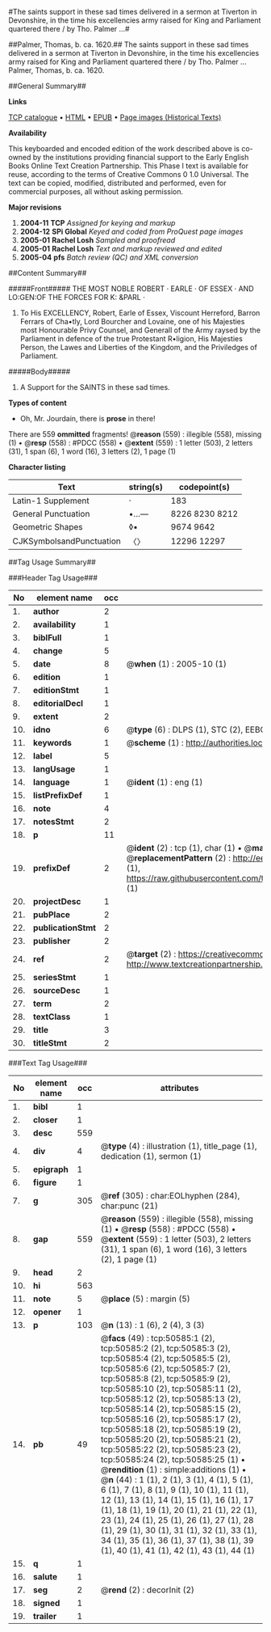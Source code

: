 #The saints support in these sad times delivered in a sermon at Tiverton in Devonshire, in the time his excellencies army raised for King and Parliament quartered there / by Tho. Palmer ...#

##Palmer, Thomas, b. ca. 1620.##
The saints support in these sad times delivered in a sermon at Tiverton in Devonshire, in the time his excellencies army raised for King and Parliament quartered there / by Tho. Palmer ...
Palmer, Thomas, b. ca. 1620.

##General Summary##

**Links**

[TCP catalogue](http://www.ota.ox.ac.uk/tcp/)  • 
[HTML](http://tei.it.ox.ac.uk/tcp/Texts-HTML/free/A70/A70828.html)  • 
[EPUB](http://tei.it.ox.ac.uk/tcp/Texts-EPUB/free/A70/A70828.epub) • 
[Page images (Historical Texts)](https://data.historicaltexts.jisc.ac.uk/view?pubId=eebo-11901361e&pageId=eebo-11901361e-50585-1)

**Availability**

This keyboarded and encoded edition of the
	       work described above is co-owned by the institutions
	       providing financial support to the Early English Books
	       Online Text Creation Partnership. This Phase I text is
	       available for reuse, according to the terms of Creative
	       Commons 0 1.0 Universal. The text can be copied,
	       modified, distributed and performed, even for
	       commercial purposes, all without asking permission.

**Major revisions**

1. __2004-11__ __TCP__ *Assigned for keying and markup*
1. __2004-12__ __SPi Global__ *Keyed and coded from ProQuest page images*
1. __2005-01__ __Rachel Losh__ *Sampled and proofread*
1. __2005-01__ __Rachel Losh__ *Text and markup reviewed and edited*
1. __2005-04__ __pfs__ *Batch review (QC) and XML conversion*

##Content Summary##

#####Front#####
 THE MOST NOBLE ROBERT · EARLE · OF ESSEX · AND LO:GEN:OF THE FORCES FOR K: &PARL ·
1. To His EXCELLENCY, Robert, Earle of Essex, Viscount Herreford, Barron Ferrars of Cha•tly, Lord Bourcher and Lovaine, one of his Majesties most Honourable Privy Counsel, and Generall of the Army raysed by the Parliament in defence of the true Protestant R•ligion, His Majesties Person, the Lawes and Liberties of the Kingdom, and the Priviledges of Parliament.

#####Body#####

1. A Support for the SAINTS in these sad times.

**Types of content**

  * Oh, Mr. Jourdain, there is **prose** in there!

There are 559 **ommitted** fragments! 
 @__reason__ (559) : illegible (558), missing (1)  •  @__resp__ (558) : #PDCC (558)  •  @__extent__ (559) : 1 letter (503), 2 letters (31), 1 span (6), 1 word (16), 3 letters (2), 1 page (1)

**Character listing**


|Text|string(s)|codepoint(s)|
|---|---|---|
|Latin-1 Supplement|·|183|
|General Punctuation|•…—|8226 8230 8212|
|Geometric Shapes|◊▪|9674 9642|
|CJKSymbolsandPunctuation|〈〉|12296 12297|

##Tag Usage Summary##

###Header Tag Usage###

|No|element name|occ|attributes|
|---|---|---|---|
|1.|__author__|2||
|2.|__availability__|1||
|3.|__biblFull__|1||
|4.|__change__|5||
|5.|__date__|8| @__when__ (1) : 2005-10 (1)|
|6.|__edition__|1||
|7.|__editionStmt__|1||
|8.|__editorialDecl__|1||
|9.|__extent__|2||
|10.|__idno__|6| @__type__ (6) : DLPS (1), STC (2), EEBO-CITATION (1), OCLC (1), VID (1)|
|11.|__keywords__|1| @__scheme__ (1) : http://authorities.loc.gov/ (1)|
|12.|__label__|5||
|13.|__langUsage__|1||
|14.|__language__|1| @__ident__ (1) : eng (1)|
|15.|__listPrefixDef__|1||
|16.|__note__|4||
|17.|__notesStmt__|2||
|18.|__p__|11||
|19.|__prefixDef__|2| @__ident__ (2) : tcp (1), char (1)  •  @__matchPattern__ (2) : ([0-9\-]+):([0-9IVX]+) (1), (.+) (1)  •  @__replacementPattern__ (2) : http://eebo.chadwyck.com/downloadtiff?vid=$1&page=$2 (1), https://raw.githubusercontent.com/textcreationpartnership/Texts/master/tcpchars.xml#$1 (1)|
|20.|__projectDesc__|1||
|21.|__pubPlace__|2||
|22.|__publicationStmt__|2||
|23.|__publisher__|2||
|24.|__ref__|2| @__target__ (2) : https://creativecommons.org/publicdomain/zero/1.0/ (1), http://www.textcreationpartnership.org/docs/. (1)|
|25.|__seriesStmt__|1||
|26.|__sourceDesc__|1||
|27.|__term__|2||
|28.|__textClass__|1||
|29.|__title__|3||
|30.|__titleStmt__|2||


###Text Tag Usage###

|No|element name|occ|attributes|
|---|---|---|---|
|1.|__bibl__|1||
|2.|__closer__|1||
|3.|__desc__|559||
|4.|__div__|4| @__type__ (4) : illustration (1), title_page (1), dedication (1), sermon (1)|
|5.|__epigraph__|1||
|6.|__figure__|1||
|7.|__g__|305| @__ref__ (305) : char:EOLhyphen (284), char:punc (21)|
|8.|__gap__|559| @__reason__ (559) : illegible (558), missing (1)  •  @__resp__ (558) : #PDCC (558)  •  @__extent__ (559) : 1 letter (503), 2 letters (31), 1 span (6), 1 word (16), 3 letters (2), 1 page (1)|
|9.|__head__|2||
|10.|__hi__|563||
|11.|__note__|5| @__place__ (5) : margin (5)|
|12.|__opener__|1||
|13.|__p__|103| @__n__ (13) : 1 (6), 2 (4), 3 (3)|
|14.|__pb__|49| @__facs__ (49) : tcp:50585:1 (2), tcp:50585:2 (2), tcp:50585:3 (2), tcp:50585:4 (2), tcp:50585:5 (2), tcp:50585:6 (2), tcp:50585:7 (2), tcp:50585:8 (2), tcp:50585:9 (2), tcp:50585:10 (2), tcp:50585:11 (2), tcp:50585:12 (2), tcp:50585:13 (2), tcp:50585:14 (2), tcp:50585:15 (2), tcp:50585:16 (2), tcp:50585:17 (2), tcp:50585:18 (2), tcp:50585:19 (2), tcp:50585:20 (2), tcp:50585:21 (2), tcp:50585:22 (2), tcp:50585:23 (2), tcp:50585:24 (2), tcp:50585:25 (1)  •  @__rendition__ (1) : simple:additions (1)  •  @__n__ (44) : 1 (1), 2 (1), 3 (1), 4 (1), 5 (1), 6 (1), 7 (1), 8 (1), 9 (1), 10 (1), 11 (1), 12 (1), 13 (1), 14 (1), 15 (1), 16 (1), 17 (1), 18 (1), 19 (1), 20 (1), 21 (1), 22 (1), 23 (1), 24 (1), 25 (1), 26 (1), 27 (1), 28 (1), 29 (1), 30 (1), 31 (1), 32 (1), 33 (1), 34 (1), 35 (1), 36 (1), 37 (1), 38 (1), 39 (1), 40 (1), 41 (1), 42 (1), 43 (1), 44 (1)|
|15.|__q__|1||
|16.|__salute__|1||
|17.|__seg__|2| @__rend__ (2) : decorInit (2)|
|18.|__signed__|1||
|19.|__trailer__|1||
